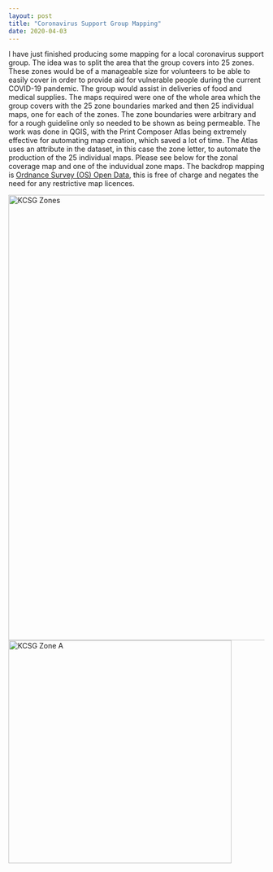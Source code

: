```yaml
---
layout: post
title: "Coronavirus Support Group Mapping"
date: 2020-04-03
---
```


I have just finished producing some mapping for a local coronavirus support group. The idea was to split the area that the group covers into 25 zones. These zones would be of a manageable size for volunteers to be able to easily cover in order to provide aid for vulnerable people during the current COVID-19 pandemic. The group would assist in deliveries of food and medical supplies. The maps required were one of the whole area which the group covers with the 25 zone boundaries marked and then 25 individual maps, one for each of the zones. The zone boundaries were arbitrary and for a rough guideline only so needed to be shown as being permeable. The work was done in QGIS, with the Print Composer Atlas being extremely effective for automating map creation, which saved a lot of time. The Atlas uses an attribute in the dataset, in this case the zone letter, to automate the production of the 25 individual maps. Please see below for the zonal coverage map and one of the induvidual zone maps. The backdrop mapping is [Ordnance Survey (OS) Open Data](https://www.ordnancesurvey.co.uk/opendatadownload/products.html), this is free of charge and negates the need for any restrictive map licences.


<img src="/KCSG_Zones.png" alt="KCSG Zones" style="width:620x;height:877px;">


<img src="/Zone_A.png" alt="KCSG Zone A" style="width:620x;height:439px;">

